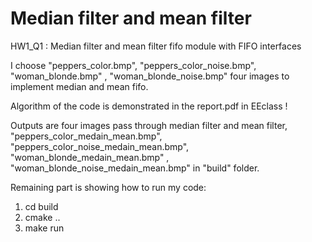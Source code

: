 # Median filter and mean filter 

HW1_Q1 : 
Median filter and mean filter fifo module with FIFO interfaces 

I choose "peppers_color.bmp", 
         "peppers_color_noise.bmp", 
         "woman_blonde.bmp" ,
         "woman_blonde_noise.bmp" four images to implement median and mean fifo.

Algorithm of the code is demonstrated in the report.pdf in EEclass !

Outputs are four images pass through median filter and mean filter, "peppers_color_medain_mean.bmp", 
                                                                    "peppers_color_noise_medain_mean.bmp", 
                                                                    "woman_blonde_medain_mean.bmp" ,
                                                                    "woman_blonde_noise_medain_mean.bmp" in "build" folder.

Remaining part is showing how to run my code:

1. cd build
2. cmake ..
3. make run
